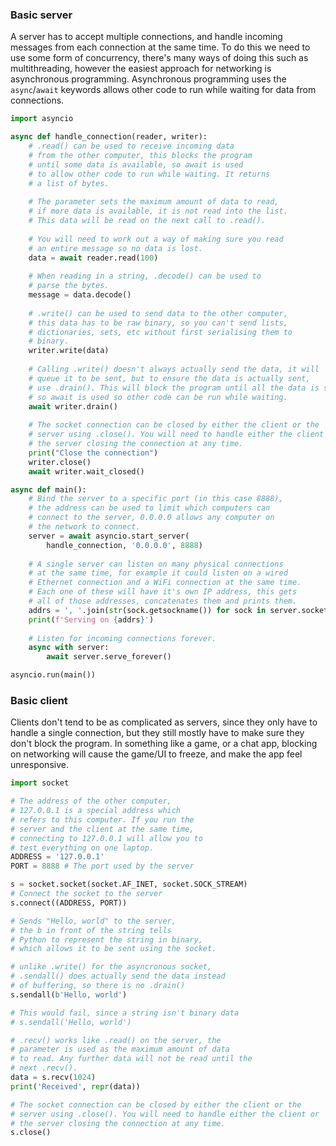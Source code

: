 ### Basic server
A server has to accept multiple connections, and handle incoming messages from each connection at the same time. To do this we need to use some form of concurrency, there's many ways of doing this such as multithreading, however the easiest approach for networking is asynchronous programming. Asynchronous programming uses the `async`/`await` keywords allows other code to run while waiting for data from connections.

```python
import asyncio

async def handle_connection(reader, writer):
    # .read() can be used to receive incoming data
    # from the other computer, this blocks the program
    # until some data is available, so await is used
    # to allow other code to run while waiting. It returns
    # a list of bytes.
	
	# The parameter sets the maximum amount of data to read,
	# if more data is available, it is not read into the list.
	# This data will be read on the next call to .read().
	
	# You will need to work out a way of making sure you read 
	# an entire message so no data is lost.
    data = await reader.read(100)
	
	# When reading in a string, .decode() can be used to
	# parse the bytes.
    message = data.decode()
	
	# .write() can be used to send data to the other computer,
	# this data has to be raw binary, so you can't send lists,
	# dictionaries, sets, etc without first serialising them to
	# binary.
    writer.write(data)
	
	# Calling .write() doesn't always actually send the data, it will
	# queue it to be sent, but to ensure the data is actually sent,
	# use .drain(). This will block the program until all the data is sent,
	# so await is used so other code can be run while waiting.
    await writer.drain()
	
	# The socket connection can be closed by either the client or the
	# server using .close(). You will need to handle either the client or
	# the server closing the connection at any time.
    print("Close the connection")
    writer.close()
    await writer.wait_closed()

async def main():
	# Bind the server to a specific port (in this case 8888), 
	# the address can be used to limit which computers can 
	# connect to the server, 0.0.0.0 allows any computer on 
	# the network to connect.
    server = await asyncio.start_server(
        handle_connection, '0.0.0.0', 8888)
	
	# A single server can listen on many physical connections 
	# at the same time, for example it could listen on a wired 
	# Ethernet connection and a WiFi connection at the same time.
	# Each one of these will have it's own IP address, this gets
	# all of those addresses, concatenates them and prints them. 
    addrs = ', '.join(str(sock.getsockname()) for sock in server.sockets)
    print(f'Serving on {addrs}')
	
	# Listen for incoming connections forever.
    async with server:
        await server.serve_forever()

asyncio.run(main())
```
### Basic client
Clients don't tend to be as complicated as servers, since they only have to handle a single connection, but they still mostly have to make sure they don't block the program. In something like a game, or a chat app, blocking on networking will cause the game/UI to freeze, and make the app feel unresponsive. 
```python
import socket 

# The address of the other computer, 
# 127.0.0.1 is a special address which
# refers to this computer. If you run the
# server and the client at the same time,
# connecting to 127.0.0.1 will allow you to
# test everything on one laptop.
ADDRESS = '127.0.0.1'     
PORT = 8888 # The port used by the server

s = socket.socket(socket.AF_INET, socket.SOCK_STREAM)
# Connect the socket to the server
s.connect((ADDRESS, PORT))

# Sends "Hello, world" to the server, 
# the b in front of the string tells
# Python to represent the string in binary,
# which allows it to be sent using the socket.

# unlike .write() for the asyncronous socket, 
# .sendall() does actually send the data instead 
# of buffering, so there is no .drain()
s.sendall(b'Hello, world')

# This would fail, since a string isn't binary data
# s.sendall('Hello, world')

# .recv() works like .read() on the server, the
# parameter is used as the maximum amount of data
# to read. Any further data will not be read until the
# next .recv().
data = s.recv(1024)
print('Received', repr(data))

# The socket connection can be closed by either the client or the
# server using .close(). You will need to handle either the client or
# the server closing the connection at any time.
s.close()
```
